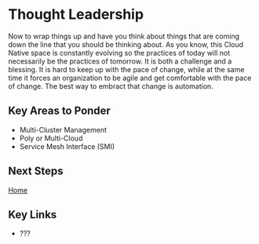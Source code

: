 # Thought Leadership

Now to wrap things up and have you think about things that are coming down the line that you should be thinking about. As you know, this Cloud Native space is constantly evolving so the practices of today will not necessarily be the practices of tomorrow. It is both a challenge and a blessing. It is hard to keep up with the pace of change, while at the same time it forces an organization to be agile and get comfortable with the pace of change. The best way to embract that change is automation.

## Key Areas to Ponder

* Multi-Cluster Management
* Poly or Multi-Cloud
* Service Mesh Interface (SMI)

## Next Steps

[Home](/README.md)

## Key Links

* ???